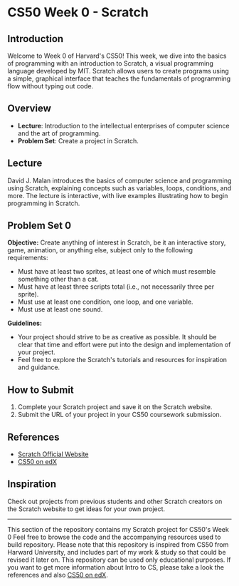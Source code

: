 # CS50 Week 0 - Scratch

## Introduction

Welcome to Week 0 of Harvard's CS50! This week, we dive into the basics of programming with an introduction to Scratch, a visual programming language developed by MIT. Scratch allows users to create programs using a simple, graphical interface that teaches the fundamentals of programming flow without typing out code.

## Overview

- **Lecture**: Introduction to the intellectual enterprises of computer science and the art of programming.
- **Problem Set**: Create a project in Scratch.

## Lecture

David J. Malan introduces the basics of computer science and programming using Scratch, explaining concepts such as variables, loops, conditions, and more. The lecture is interactive, with live examples illustrating how to begin programming in Scratch.

## Problem Set 0

**Objective:** Create anything of interest in Scratch, be it an interactive story, game, animation, or anything else, subject only to the following requirements:
- Must have at least two sprites, at least one of which must resemble something other than a cat.
- Must have at least three scripts total (i.e., not necessarily three per sprite).
- Must use at least one condition, one loop, and one variable.
- Must use at least one sound.

**Guidelines:**
- Your project should strive to be as creative as possible. It should be clear that time and effort were put into the design and implementation of your project.
- Feel free to explore the Scratch's tutorials and resources for inspiration and guidance.

## How to Submit

1. Complete your Scratch project and save it on the Scratch website.
2. Submit the URL of your project in your CS50 coursework submission.

## References

- [Scratch Official Website](https://scratch.mit.edu)
- [CS50 on edX](https://cs50.harvard.edu/x)

## Inspiration

Check out projects from previous students and other Scratch creators on the Scratch website to get ideas for your own project.

---

This section of the repository contains my Scratch project for CS50's Week 0 Feel free to browse the code and the accompanying resources used to build repository. Please note that this repository is inspired from CS50 from Harward University, and includes part of my work & study so that could be revised it later on. This repository can be used only educational purposes. If you want to get more information about Intro to CS, please take a look the references and also [CS50 on edX](https://cs50.harvard.edu/x).

